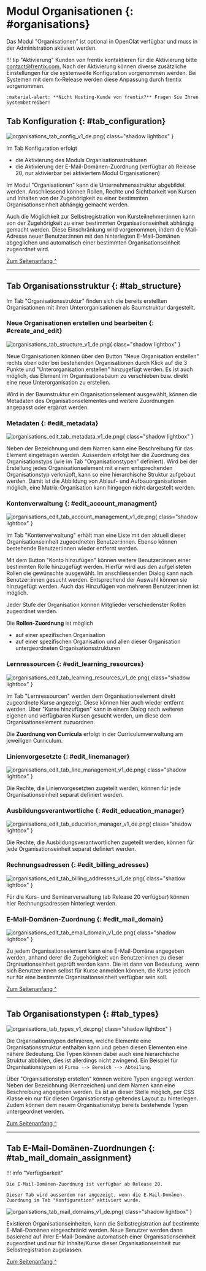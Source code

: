 # Modul Organisationen {: #organisations}


Das Modul "Organisationen" ist optional in OpenOlat verfügbar und muss in der Administration aktiviert werden. 

!!! tip "Aktivierung"
	Kunden von frentix kontaktieren für die Aktivierung bitte
	[contact@frentix.com.](mailto:contact@frentix.com.) Nach der Aktivierung
	können diverse zusätzliche Einstellungen für die systemweite Konfiguration
	vorgenommen werden. Bei Systemen mit dem fx-Release werden diese Anpassung
	durch frentix vorgenommen.  
	
	:material-alert: **Nicht Hosting-Kunde von frentix?** Fragen Sie Ihren Systembetreiber!
	


## Tab Konfiguration {: #tab_configuration}

![organisations_tab_config_v1_de.png](assets/organisations_tab_config_v1_de.png){ class="shadow lightbox" }

Im Tab Konfiguration erfolgt

* die Aktivierung des Moduls Organisationsstrukturen
* die Aktivierung der E-Mail-Domänen-Zuordnung (verfügbar ab Release 20, nur aktivierbar bei aktiviertem Modul Organisationen)

Im Modul "Organisationen" kann die Unternehmensstruktur abgebildet werden. Anschliessend können Rollen, Rechte und Sichtbarkeit von Kursen und Inhalten von der Zugehörigkeit zu einer bestimmten Organisationseinheit abhängig gemacht werden.

Auch die Möglichkeit zur Selbstregistration von Kursteilnehmer:innen kann von der Zugehörigkeit zu einer bestimmten Organisationseinheit abhängig gemacht werden. Diese Einschränkung wird vorgenommen, indem die Mail-Adresse neuer Benutzer:innen mit den hinterlegten E-Mail-Domänen abgeglichen und automatisch einer bestimmten Organisationseinheit zugeordnet wird.


[Zum Seitenanfang ^](#organisations)

---

## Tab Organisationsstruktur {: #tab_structure}

Im Tab "Organisationsstruktur" finden sich die bereits erstellten
Organisationen mit ihren Unterorganisationen als Baumstruktur dargestellt.

### Neue Organisationen erstellen und bearbeiten {: #create_and_edit}

![organisations_tab_structure_v1_de.png](assets/organisations_tab_structure_v1_de.png){ class="shadow lightbox" }

Neue Organisationen können über den Button "Neue Organisation erstellen" rechts oben oder
bei bestehenden Organisationen durch Klick auf die 3 Punkte und "Unterorganisation
erstellen" hinzugefügt werden. 
Es ist auch möglich, das Element im Organisationsbaum zu verschieben bzw.
direkt eine neue Unterorganisation zu erstellen.

Wird in der Baumstruktur ein Organisationselement ausgewählt, können die Metadaten des
Organisationselementes und weitere Zuordnungen angepasst oder ergänzt werden. 


### Metadaten {: #edit_metadata}

![organisations_edit_tab_metadata_v1_de.png](assets/organisations_edit_tab_metadata_v1_de.png){ class="shadow lightbox" }

Neben der Bezeichnung und dem Namen kann eine Beschreibung für das Element eingetragen werden.
Ausserdem erfolgt hier die Zuordnung des Organisationstyps (wie im Tab "Organisationstypen" definiert).
Wird bei der Erstellung jedes Organisationselement mit einem entsprechenden Organisationstyp verknüpft, kann so eine hierarchische Struktur aufgebaut werden. Damit ist die Abbildung von Ablauf- und Aufbauorganisationen möglich, eine Matrix-Organisation kann hingegen nicht dargestellt werden.



### Kontenverwaltung {: #edit_account_managment}

![organisations_edit_tab_account_management_v1_de.png](assets/organisations_edit_tab_account_management_v1_de.png){ class="shadow lightbox" }

Im Tab "Kontenverwaltung" erhält man eine Liste mit den aktuell dieser
Organisationseinheit zugeordneten Benutzer:innen. Ebenso können bestehende Benutzer:innen wieder
entfernt werden.

Mit dem Button "Konto hinzufügen" können weitere Benutzer:innen einer bestimmten Rolle
hinzugefügt werden. Hierfür wird aus den aufgelisteten Rollen die gewünschte
ausgewählt. Im anschliessenden Dialog kann nach Benutzer:innen gesucht werden. 
Entsprechend der Auswahl können sie hinzugefügt werden. Auch das Hinzufügen von mehreren
Benutzer:innen ist möglich.

Jeder Stufe der Organisation können Mitglieder verschiedenster
Rollen zugeordnet werden. 

Die **Rollen-Zuordnung** ist möglich

  * auf einer spezifischen Organisation
  * auf einer spezifischen Organisation und allen dieser Organisation untergeordneten Organisationsstrukturen



### Lernressourcen {: #edit_learning_resources}

![organisations_edit_tab_learning_resources_v1_de.png](assets/organisations_edit_tab_learning_resources_v1_de.png){ class="shadow lightbox" }

Im Tab "Lernressourcen" werden dem Organisationselement direkt zugeordnete
Kurse angezeigt. Diese können hier auch wieder entfernt werden. Über "Kurse
hinzufügen" kann in einem Dialog nach weiteren eigenen und verfügbaren
Kursen gesucht werden, um diese dem Organisationselement zuzuordnen.

Die **Zuordnung von Curricula** erfolgt in der Curriculumverwaltung am
jeweiligen Curriculum.


### Linienvorgesetzte {: #edit_linemanager}

![organisations_edit_tab_line_management_v1_de.png](assets/organisations_edit_tab_line_management_v1_de.png){ class="shadow lightbox" }

Die Rechte, die Linienvorgesetzten zugeteilt werden, können für jede Organisationseinheit separat definiert werden. 


### Ausbildungsverantwortliche {: #edit_education_manager}

![organisations_edit_tab_education_manager_v1_de.png](assets/organisations_edit_tab_education_manager_v1_de.png){ class="shadow lightbox" }

Die Rechte, die Ausbildungsverantwortlichen zugeteilt werden, können für jede Organisationseinheit separat definiert werden. 


### Rechnungsadressen {: #edit_billing_adresses}

![organisations_edit_tab_billing_addresses_v1_de.png](assets/organisations_edit_tab_billing_addresses_v1_de.png){ class="shadow lightbox" }

Für die Kurs- und Seminarverwaltung (ab Release 20 verfügbar) können hier Rechnungsadressen hinterlegt werden.


### E-Mail-Domänen-Zuordnung {: #edit_mail_domain}

![organisations_edit_tab_email_domain_v1_de.png](assets/organisations_edit_tab_email_domain_v1_de.png){ class="shadow lightbox" }

Zu jedem Organisationselement kann eine E-Mail-Domäne angegeben werden, anhand derer die Zugehörigkeit von Benutzer:innen zu dieser Orgnisationseinheit geprüft werden kann. Die ist dann von Bedeutung, wenn sich Benutzer:innen selbst für Kurse anmelden können, die Kurse jedoch nur für eine bestimmte Organisationseinheit verfügbar sein soll. 

[Zum Seitenanfang ^](#organisations)

---

## Tab Organisationstypen {: #tab_types}

![organisations_tab_types_v1_de.png](assets/organisations_tab_types_v1_de.png){ class="shadow lightbox" }

Die Organisationstypen definieren, welche Elemente eine Organisationsstruktur
enthalten kann und geben diesen Elementen eine nähere Bedeutung. Die Typen
können dabei auch eine hierarchische Struktur abbilden, dies ist allerdings
nicht zwingend. Ein Beispiel für Organisationstypen ist `Firma --> Bereich --> Abteilung`.

Über "Organisationstyp erstellen" können weitere Typen angelegt werden. Neben
der Bezeichnung (Kennzeichen) und dem Namen kann eine Beschreibung angegeben
werden. Es ist an dieser Stelle möglich, per CSS Klasse ein nur für diesen
Organisationstyp geltendes Layout zu hinterlegen. Zudem können dem neuem
Organisationstyp bereits bestehende Typen untergeordnet werden.


[Zum Seitenanfang ^](#organisations)

---

## Tab E-Mail-Domänen-Zuordnungen {: #tab_mail_domain_assignment}

!!! info "Verfügbarkeit"

	Die E-Mail-Domänen-Zuordnung ist verfügbar ab Release 20.
	
	Dieser Tab wird ausserdem nur angezeigt, wenn die E-Mail-Domänen-Zuordnung im Tab "Konfiguration" aktiviert wurde.

![organisations_tab_mail_domains_v1_de.png](assets/organisations_tab_mail_domains_v1_de.png){ class="shadow lightbox" }

Existieren Organisationseinheiten, kann die Selbstregistration auf bestimmte E-Mail-Domänen eingeschränkt werden. Neue Benutzer werden dann basierend auf ihrer E-Mail-Domäne automatisch einer Organisationseinheit zugeordnet und nur für Inhalte/Kurse dieser Organisationseinheit zur Selbstregistration zugelassen.

[Zum Seitenanfang ^](#organisations)